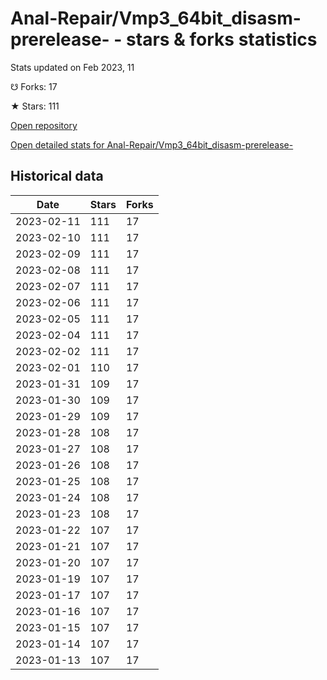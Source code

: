 # Anal-Repair/Vmp3_64bit_disasm-prerelease- - stars & forks statistics

Stats updated on Feb 2023, 11

☋ Forks: 17

★ Stars: 111

[Open repository](https://github.com/Anal-Repair/Vmp3_64bit_disasm-prerelease-)

[Open detailed stats for Anal-Repair/Vmp3_64bit_disasm-prerelease-](https://reviewgithub.com/rep/Anal-Repair/Vmp3_64bit_disasm-prerelease-)

## Historical data
| Date | Stars | Forks |
|------|-------|-------|
| 2023-02-11 | 111 | 17 | 
| 2023-02-10 | 111 | 17 | 
| 2023-02-09 | 111 | 17 | 
| 2023-02-08 | 111 | 17 | 
| 2023-02-07 | 111 | 17 | 
| 2023-02-06 | 111 | 17 | 
| 2023-02-05 | 111 | 17 | 
| 2023-02-04 | 111 | 17 | 
| 2023-02-02 | 111 | 17 | 
| 2023-02-01 | 110 | 17 | 
| 2023-01-31 | 109 | 17 | 
| 2023-01-30 | 109 | 17 | 
| 2023-01-29 | 109 | 17 | 
| 2023-01-28 | 108 | 17 | 
| 2023-01-27 | 108 | 17 | 
| 2023-01-26 | 108 | 17 | 
| 2023-01-25 | 108 | 17 | 
| 2023-01-24 | 108 | 17 | 
| 2023-01-23 | 108 | 17 | 
| 2023-01-22 | 107 | 17 | 
| 2023-01-21 | 107 | 17 | 
| 2023-01-20 | 107 | 17 | 
| 2023-01-19 | 107 | 17 | 
| 2023-01-17 | 107 | 17 | 
| 2023-01-16 | 107 | 17 | 
| 2023-01-15 | 107 | 17 | 
| 2023-01-14 | 107 | 17 | 
| 2023-01-13 | 107 | 17 | 

